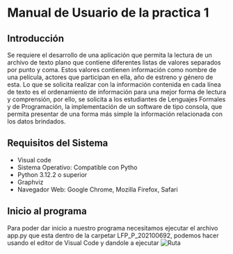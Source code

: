 # Manual de Usuario de la practica 1

## Introducción
Se requiere el desarrollo de una aplicación que permita la lectura de un archivo de 
texto plano que contiene diferentes listas de valores separados por punto y coma. 
Estos valores contienen información como nombre de una película, actores que 
participan en ella, año de estreno y género de esta. Lo que se solicita realizar con la 
información contenida en cada línea de texto es el ordenamiento de información 
para una mejor forma de lectura y comprensión, por ello, se solicita a los estudiantes 
de Lenguajes Formales y de Programación, la implementación de un software de 
tipo consola, que permita presentar de una forma más simple la información 
relacionada con los datos brindados.

## Requisitos del Sistema
- Visual code
- Sistema Operativo: Compatible con Pytho
- Python 3.12.2  o superior
- Graphviz
- Navegador Web: Google Chrome, Mozilla Firefox, Safari

## Inicio al programa
Para poder dar inicio a nuestro programa necesitamos ejecutar el archivo
app.py que esta dentro de la carpetar LFP_P_202100692, podemos hacer usando el editor de Visual Code y dandole a ejecutar
![Ruta](LFP_P_202100692\Imagenes\Ruta.png)